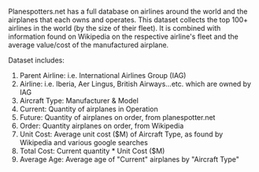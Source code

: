 Planespotters.net has a full database on airlines around the world and the airplanes that each owns and operates. This dataset collects the top 100+ airlines in the world (by the size of their fleet). It is combined with information found on Wikipedia on the respective airline's fleet and the average value/cost of the manufactured airplane.

Dataset includes:

1. Parent Airline: i.e. International Airlines Group (IAG)
2. Airline: i.e. Iberia, Aer Lingus, British Airways...etc. which are owned by IAG
3. Aircraft Type: Manufacturer & Model
4. Current: Quantity of airplanes in Operation
5. Future: Quantity of airplanes on order, from planespotter.net
6. Order: Quantity airplanes on order, from Wikipedia
7. Unit Cost: Average unit cost ($M) of Aircraft Type, as found by Wikipedia and various google searches
8. Total Cost: Current quantity * Unit Cost ($M)
9. Average Age: Average age of "Current" airplanes by "Aircraft Type"